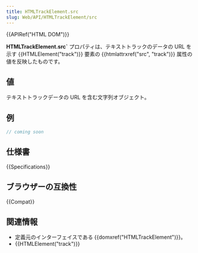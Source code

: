 ```yaml
---
title: HTMLTrackElement.src
slug: Web/API/HTMLTrackElement/src
---
```


{{APIRef("HTML DOM")}}

**HTMLTrackElement.src`** プロパティは、テキストトラックのデータの URL を示す {{HTMLElement("track")}} 要素の {{htmlattrxref("src", "track")}} 属性の値を反映したものです。

## 値

テキストトラックデータの URL を含む文字列オブジェクト。

## 例

```js
// coming soon
```

## 仕様書

{{Specifications}}

## ブラウザーの互換性

{{Compat}}

## 関連情報

- 定義元のインターフェイスである {{domxref("HTMLTrackElement")}}。
- {{HTMLElement("track")}}
